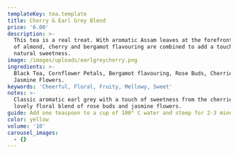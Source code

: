 ```yaml
---
templateKey: tea.template
title: Cherry & Earl Grey Blend
price: '6.00'
description: >-
  This tea is a real treat. With aromatic Assam leaves at the forefront, a hint
  of almond, cherry and bergamot flavouring are combined to add a touch of
  natural sweetness.
image: /images/uploads/earlgreycherry.png
ingredients: >-
  Black Tea, Cornflower Petals, Bergamot flavouring, Rose Buds, Cherries,
  Jasmine Flowers.
keywords: 'Cheerful, Floral, Fruity, Mellowy, Sweet'
notes: >-
  Classic aromatic earl grey with a touch of sweetness from the cherries, with a
  lovely floral blend of rose buds and jasmine flowers.
guide: Add one teaspoon to a cup of 100° C water and steep for 2-3 minutes.
color: yellow
volume: '10'
carousel_images:
  - {}
---
```


